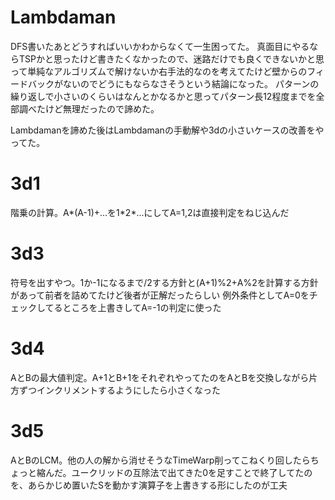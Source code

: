 # Lambdaman
DFS書いたあとどうすればいいかわからなくて一生困ってた。
真面目にやるならTSPかと思ったけど書きたくなかったので、迷路だけでも良くできないかと思って単純なアルゴリズムで解けないか右手法的なのを考えてたけど壁からのフィードバックがないのでどうにもならなさそうという結論になった。
パターンの繰り返しで小さいのくらいはなんとかなるかと思ってパターン長12程度までを全部調べたけど無理だったので諦めた。

Lambdamanを諦めた後はLambdamanの手動解や3dの小さいケースの改善をやってた。

# 3d1
階乗の計算。A\*(A-1)+...を1\*2\*...にしてA=1,2は直接判定をねじ込んだ

# 3d3
符号を出すやつ。1か-1になるまで/2する方針と(A+1)%2+A%2を計算する方針があって前者を詰めてたけど後者が正解だったらしい
例外条件としてA=0をチェックしてるところを上書きしてA=-1の判定に使った

# 3d4
AとBの最大値判定。A+1とB+1をそれぞれやってたのをAとBを交換しながら片方ずつインクリメントするようにしたら小さくなった

# 3d5
AとBのLCM。他の人の解から消せそうなTimeWarp削ってこねくり回したらちょっと縮んだ。ユークリッドの互除法で出てきた0を足すことで終了してたのを、あらかじめ置いたSを動かす演算子を上書きする形にしたのが工夫

